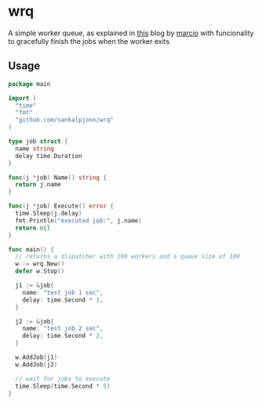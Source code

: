 # wrq
A simple worker queue, as explained in [this](http://marcio.io/2015/07/handling-1-million-requests-per-minute-with-golang/) blog by [marcio](http://marcio.io/) with funcionality to gracefully finish the jobs when the worker exits

## Usage
```go
package main

import (
  "time"
  "fmt"
  "github.com/sankalpjonn/wrq"
)

type job struct {
  name string
  delay time.Duration
}

func(j *job) Name() string {
  return j.name
}

func(j *job) Execute() error {
  time.Sleep(j.delay)
  fmt.Println("executed job:", j.name)
  return nil
}

func main() {
  // returns a dispatcher with 100 workers and a queue size of 100
  w := wrq.New()
  defer w.Stop()

  j1 := &job{
    name: "test job 1 sec",
    delay: time.Second * 1,
  }

  j2 := &job{
    name: "test job 2 sec",
    delay: time.Second * 2,
  }

  w.AddJob(j1)
  w.AddJob(j2)

  // wait for jobs to execute
  time.Sleep(time.Second * 5)
}
```
